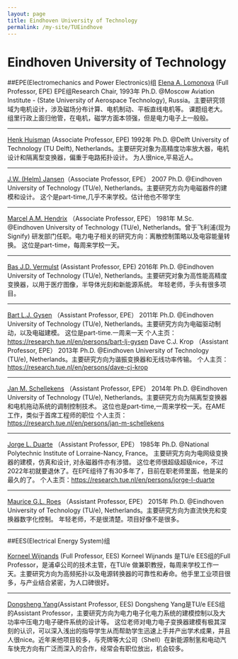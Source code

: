 ```yaml
---
layout: page
title: Eindhoven University of Technology
permalink: /my-site/TUEindhove
---
```

# Eindhoven University of Technology

##EPE(Electromechanics and Power Electronics)组
[Elena A. Lomonova](https://research.tue.nl/en/persons/elena-a-lomonova) (Full Professor, EPE)
EPE组Research Chair, 1993年 Ph.D. @Moscow Aviation Institute - (State University of Aerospace Technology), Russia。主要研究领域为电机设计，涉及磁场分布计算、电机制动、平板直线电机等。
课题组老大。组里行政上面归他管，在电机，磁学方面本领强，但是电力电子上一般般。

---

[Henk Huisman](https://research.tue.nl/en/persons/jw-helm-jansen) (Associate Professor, EPE)
1992年 Ph.D. @Delft University of Technology (TU Delft), Netherlands。主要研究对象为高精度功率放大器，电机设计和隔离型变换器，偏重于电路拓扑设计。
为人很nice,平易近人。

---

[J.W. (Helm) Jansen](https://research.tue.nl/en/persons/jw-helm-jansen)（Associate Professor, EPE）
2007 Ph.D. @Eindhoven University of Technology (TU/e), Netherlands。主要研究方向为电磁器件的建模和设计。
这个是part-time,几乎不来学校。估计他也不带学生

---

[Marcel A.M. Hendrix](https://research.tue.nl/en/persons/marcel-am-hendrix) （Associate Professor, EPE）
1981年 M.Sc. @Eindhoven University of Technology (TU/e), Netherlands。曾于飞利浦(现为Signify) 研发部门任职。电力电子相关的研究方向：离散控制策略以及电容能量转换。
这位是part-time，每周来学校一天。

---

[Bas J.D. Vermulst](https://research.tue.nl/en/persons/bas-jd-vermulst) (Assistant Professor, EPE)
2016年 Ph.D. @Eindhoven University of Technology (TU/e), Netherlands。主要研究对象为高性能高精度变换器，以用于医疗图像，半导体光刻和新能源系统。
年轻老师，手头有很多项目。


---

[Bart L.J. Gysen](https://research.tue.nl/en/persons/dave-cj-krop) （Assistant Professor, EPE）
2011年 Ph.D. @Eindhoven University of Technology (TU/e), Netherlands。主要研究方向为电磁驱动制动，以及电磁建模。
这位是part-time.一周来一天
个人主页：https://research.tue.nl/en/persons/bart-lj-gysen
Dave C.J. Krop （Assistant Professor, EPE）
2013年 Ph.D. @Eindhoven University of Technology (TU/e), Netherlands。主要研究方向为谐振变换器和无线功率传输。
个人主页：https://research.tue.nl/en/persons/dave-cj-krop

---

[Jan M. Schellekens](https://research.tue.nl/en/persons/jan-m-schellekens) （Assistant Professor, EPE）
2014年 Ph.D. @Eindhoven University of Technology (TU/e), Netherlands。主要研究方向为隔离型变换器和电机拖动系统的调制控制技术。
这位也是part-time,一周来学校一天。在AME工作，类似于首席工程师的职位
个人主页：https://research.tue.nl/en/persons/jan-m-schellekens

---

[Jorge L. Duarte](//research.tue.nl/en/persons/jorge-l-duarte) （Assistant Professor, EPE）
1985年 Ph.D. @National Polytechnic Institute of Lorraine-Nancy, France。 主要研究方向为电网级变换器的建模，仿真和设计, 对永磁器件亦有涉猎。
这位老师很超级超级nice，不过2022年初就要退休了。在EPE组待了有30多年了，目前在职老师里面，他是呆的最久的了。
个人主页：https://research.tue.nl/en/persons/jorge-l-duarte

---

[Maurice G.L. Roes](https://research.tue.nl/en/persons/maurice-gl-roes) （Assistant Professor, EPE）
2015年 Ph.D. @Eindhoven University of Technology (TU/e), Netherlands。主要研究方向为直流快充和变换器数字化控制。
年轻老师，不是很清楚。项目好像不是很多。

---

##EES(Electrical Energy System)组

[Korneel Wijnands](https://www.tue.nl/en/research/researchers/korneel-wijnands/) (Full Professor, EES)
Korneel Wijnands 是TU/e EES组的Full Professor，是浦卓公司的技术主管，在TU/e 做兼职教授，每周来学校工作一天。主要研究方向为高频拓扑以及电源转换器的可靠性和寿命。他手里工业项目很多，与产业结合紧密，为人口碑很好。

---

[Dongsheng Yang](https://www.tue.nl/en/research/researchers/dongsheng-yang/)(Assistant Professor, EES)
Dongsheng Yang是TU/e EES组的Assistant Professor，主要研究方向为电力电子化电力系统的建模控制以及大功率中压电力电子硬件系统的设计等。
这位老师对电力电子变换器建模有极其深刻的认识，可以深入浅出的指导学生从而帮助学生迅速上手并产出学术成果，并且人很nice。近年来他项目较多，与壳牌等大公司（Shell）在新能源制氢和电动汽车快充方向有广泛而深入的合作，经常会有职位放出，机会较多。


